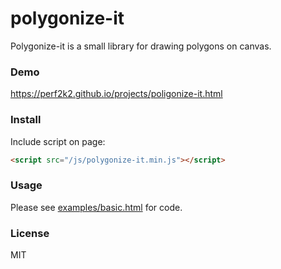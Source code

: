 # polygonize-it

Polygonize-it is a small library for drawing polygons on canvas.

### Demo

https://perf2k2.github.io/projects/poligonize-it.html

### Install

Include script on page:

```html
<script src="/js/polygonize-it.min.js"></script>
```

### Usage

Please see [examples/basic.html](./examples/basic.html) for code.

### License
MIT